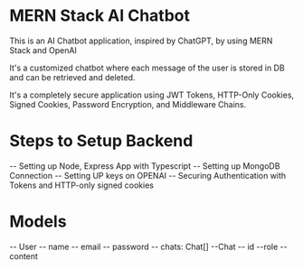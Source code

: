 

# MERN Stack AI Chatbot

This is an AI Chatbot application, inspired by ChatGPT, by using MERN Stack and OpenAI

It's a customized chatbot where each message of the user is stored in DB and can be retrieved and deleted.

It's a completely secure application using JWT Tokens, HTTP-Only Cookies, Signed Cookies, Password Encryption, and Middleware Chains.


# Steps to Setup Backend
-- Setting up Node, Express App with Typescript
-- Setting up MongoDB Connection
-- Setting UP keys on OPENAI
-- Securing Authentication with Tokens and HTTP-only signed cookies


# Models
-- User 
    -- name
    -- email
    -- password
    -- chats: Chat[]
 --Chat
    -- id
    --role
    --content
